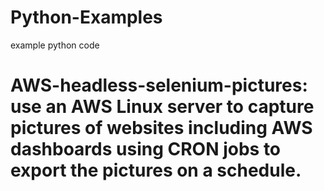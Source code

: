 # Python-Examples
example python code

  # AWS-headless-selenium-pictures: use an AWS Linux server to capture pictures of websites including AWS dashboards using CRON jobs to export the pictures on a schedule.
